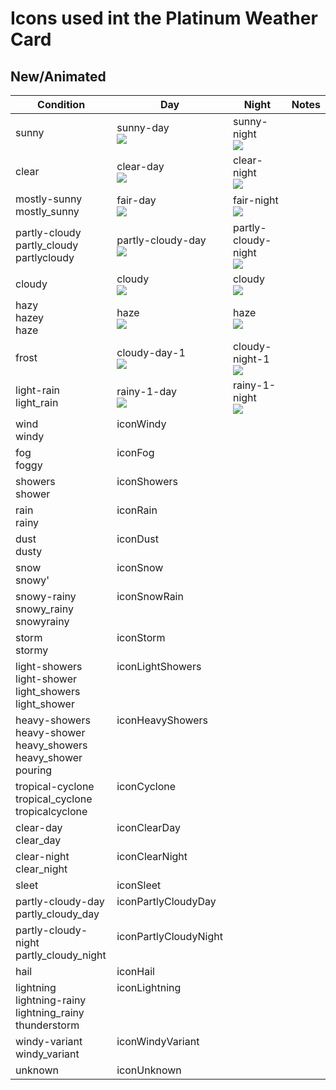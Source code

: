 # Icons used int the Platinum Weather Card

## New/Animated

| Condition                                                                 | Day                                                                                                                                | Night                                                                                                                                  | Notes |
| ------------------------------------------------------------------------- | ---------------------------------------------------------------------------------------------------------------------------------- | -------------------------------------------------------------------------------------------------------------------------------------- | ----- |
| sunny                                                                     | sunny-day<br>![](https://raw.githubusercontent.com/Makin-Things/platinum-weather-card/master/dist/a-sunny-day.svg)                 | sunny-night<br>![](https://raw.githubusercontent.com/Makin-Things/platinum-weather-card/master/dist/a-sunny-night.svg)                 |
| clear                                                                     | clear-day<br>![](https://raw.githubusercontent.com/Makin-Things/platinum-weather-card/master/dist/a-clear-day.svg)                 | clear-night<br>![](https://raw.githubusercontent.com/Makin-Things/platinum-weather-card/master/dist/a-clear-night.svg)                 |
| mostly-sunny<br>mostly_sunny                                              | fair-day<br>![](https://raw.githubusercontent.com/Makin-Things/platinum-weather-card/master/dist/a-fair-day.svg)                   | fair-night<br>![](https://raw.githubusercontent.com/Makin-Things/platinum-weather-card/master/dist/a-fair-night.svg)                   |
| partly-cloudy<br>partly_cloudy<br>partlycloudy                            | partly-cloudy-day<br>![](https://raw.githubusercontent.com/Makin-Things/platinum-weather-card/master/dist/a-partly-cloudy-day.svg) | partly-cloudy-night<br>![](https://raw.githubusercontent.com/Makin-Things/platinum-weather-card/master/dist/a-partly-cloudy-night.svg) |
| cloudy                                                                    | cloudy<br>![](https://raw.githubusercontent.com/Makin-Things/platinum-weather-card/master/dist/a-cloudy.svg)                       | cloudy<br>![](https://raw.githubusercontent.com/Makin-Things/platinum-weather-card/master/dist/a-cloudy.svg)                           |
| hazy<br>hazey<br>haze                                                     | haze<br>![](https://raw.githubusercontent.com/Makin-Things/platinum-weather-card/master/dist/a-haze.svg)                           | haze<br>![](https://raw.githubusercontent.com/Makin-Things/platinum-weather-card/master/dist/a-haze.svg)                               |
| frost                                                                     | cloudy-day-1<br>![](https://raw.githubusercontent.com/Makin-Things/platinum-weather-card/master/dist/a-cloudy-day-1.svg)           | cloudy-night-1<br>![](https://raw.githubusercontent.com/Makin-Things/platinum-weather-card/master/dist/a-cloudy-night-1.svg)           |
| light-rain<br>light_rain                                                  | rainy-1-day<br>![](https://raw.githubusercontent.com/Makin-Things/platinum-weather-card/master/dist/a-rainy-1-day.svg)             | rainy-1-night<br>![](https://raw.githubusercontent.com/Makin-Things/platinum-weather-card/master/dist/a-rainy-1-night.svg)             |
| wind<br>windy                                                             | iconWindy<br>&nbsp;                                                                                                                |
| fog<br>foggy                                                              | iconFog<br>&nbsp;                                                                                                                  |
| showers<br>shower                                                         | iconShowers<br>&nbsp;                                                                                                              |
| rain<br>rainy                                                             | iconRain<br>&nbsp;                                                                                                                 |
| dust<br>dusty                                                             | iconDust<br>&nbsp;                                                                                                                 |
| snow<br>snowy'                                                            | iconSnow<br>&nbsp;                                                                                                                 |
| snowy-rainy<br>snowy_rainy<br>snowyrainy                                  | iconSnowRain<br><br>&nbsp;                                                                                                         |
| storm<br>stormy                                                           | iconStorm<br>&nbsp;                                                                                                                |
| light-showers<br>light-shower<br>light_showers<br>light_shower            | iconLightShowers<br><br><br>&nbsp;                                                                                                 |
| heavy-showers<br>heavy-shower<br>heavy_showers<br>heavy_shower<br>pouring | iconHeavyShowers<br><br><br><br>&nbsp;                                                                                             |
| tropical-cyclone<br>tropical_cyclone<br>tropicalcyclone                   | iconCyclone<br><br>&nbsp;                                                                                                          |
| clear-day<br>clear_day                                                    | iconClearDay<br>&nbsp;                                                                                                             |
| clear-night<br>clear_night                                                | iconClearNight<br>&nbsp;                                                                                                           |
| sleet                                                                     | iconSleet                                                                                                                          |
| partly-cloudy-day<br>partly_cloudy_day                                    | iconPartlyCloudyDay<br>&nbsp;                                                                                                      |
| partly-cloudy-night<br>partly_cloudy_night                                | iconPartlyCloudyNight<br>&nbsp;                                                                                                    |
| hail                                                                      | iconHail                                                                                                                           |
| lightning<br>lightning-rainy<br>lightning_rainy<br>thunderstorm           | iconLightning<br><br><br>&nbsp;                                                                                                    |
| windy-variant<br>windy_variant                                            | iconWindyVariant<br>&nbsp;                                                                                                         |
| unknown                                                                   | iconUnknown                                                                                                                        |
